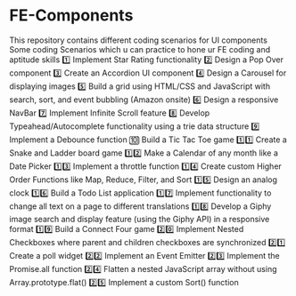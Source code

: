 # FE-Components
This repository contains different coding scenarios for UI components
Some coding Scenarios which u can practice to hone ur FE coding and aptitude skills
1️⃣ Implement Star Rating functionality
2️⃣ Design a Pop Over component
3️⃣ Create an Accordion UI component
4️⃣ Design a Carousel for displaying images
5️⃣ Build a grid using HTML/CSS and JavaScript with search, sort, and event bubbling (Amazon onsite)
6️⃣ Design a responsive NavBar
7️⃣ Implement Infinite Scroll feature
8️⃣ Develop Typeahead/Autocomplete functionality using a trie data structure
9️⃣ Implement a Debounce function
🔟 Build a Tic Tac Toe game
1️⃣1️⃣ Create a Snake and Ladder board game
1️⃣2️⃣ Make a Calendar of any month like a Date Picker
1️⃣3️⃣ Implement a throttle function
1️⃣4️⃣ Create custom Higher Order Functions like Map, Reduce, Filter, and Sort
1️⃣5️⃣ Design an analog clock
1️⃣6️⃣ Build a Todo List application
1️⃣7️⃣ Implement functionality to change all text on a page to different translations
1️⃣8️⃣ Develop a Giphy image search and display feature (using the Giphy API) in a responsive format
1️⃣9️⃣ Build a Connect Four game
2️⃣0️⃣ Implement Nested Checkboxes where parent and children checkboxes are synchronized
2️⃣1️⃣ Create a poll widget
2️⃣2️⃣ Implement an Event Emitter
2️⃣3️⃣ Implement the Promise.all function
2️⃣4️⃣ Flatten a nested JavaScript array without using Array.prototype.flat()
2️⃣5️⃣ Implement a custom Sort() function
